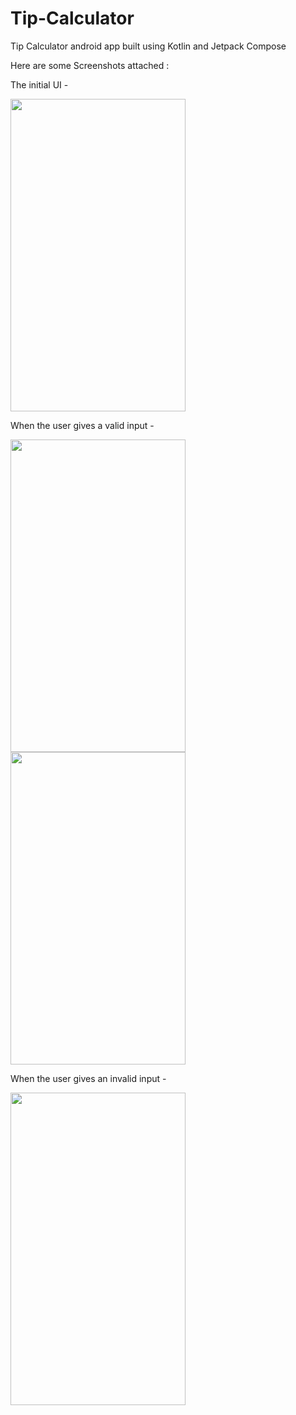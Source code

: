 # Tip-Calculator
Tip Calculator android app built using Kotlin and Jetpack Compose

Here are some Screenshots attached : 

The initial UI - 

<img src="https://user-images.githubusercontent.com/62481122/210085126-5d32c330-0965-4e6d-8f64-f66d8d89564c.png" width="280" height="500">

When the user gives a valid input - 

<img src="https://user-images.githubusercontent.com/62481122/210085168-30bf0c6f-8eaf-4bc0-ada8-7604b5a69acb.png" width="280" height="500">

<img src="https://user-images.githubusercontent.com/62481122/210085172-151f375f-c342-47fa-adc8-6ab63f70f050.png" width="280" height="500">

When the user gives an invalid input - 

<img src="https://user-images.githubusercontent.com/62481122/210085180-d8ac1caf-10ce-41f0-984f-c002cb2eeba4.png" width="280" height="500">
